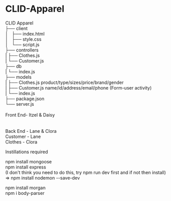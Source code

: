 # CLID-Apparel

CLID Apparel <br>
├── client<br>
│   ├── index.html<br>
│   ├── style.css<br>
│   └── script.js<br>
├── controllers<br>
| ├── Clothes.js<br>
| └── Customer.js<br>
├── db<br>
| └── index.js<br>
├── models<br>
| ├── Clothes.js product/type/sizes/price/brand/gender<br>
| ├── Customer.js name/id/address/email/phone (Form-user activity) <br>
| └── index.js<br>
├── package.json<br>
└── server.js<br>
<br>
Front End- Itzel & Daisy<br>
<br>
<br>
Back End - Lane & Clora<br>
Customer - Lane<br>
Clothes - Clora <br>

Instillations required <br>

npm install mongoose <br>
npm install express <br>
(I don't think you need to do this, try npm run dev first and if not then install) => npm install nodemon --save-dev <br>

npm install morgan <br>
npm i body-parser<br>

